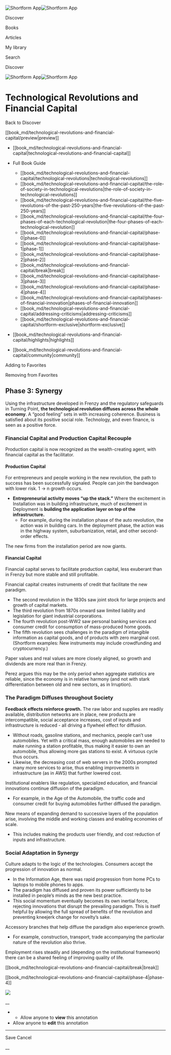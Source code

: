 ![Shortform App](/img/logo.36a2399e.svg)![Shortform App](/img/logo-dark.70c1b072.svg)

Discover

Books

Articles

My library

Search

Discover

![Shortform App](/img/logo.36a2399e.svg)![Shortform App](/img/logo-dark.70c1b072.svg)

# Technological Revolutions and Financial Capital

Back to Discover

[[book_md/technological-revolutions-and-financial-capital/preview|preview]]

  * [[book_md/technological-revolutions-and-financial-capital|technological-revolutions-and-financial-capital]]
  * Full Book Guide

    * [[book_md/technological-revolutions-and-financial-capital/technological-revolutions|technological-revolutions]]
    * [[book_md/technological-revolutions-and-financial-capital/the-role-of-society-in-technological-revolutions|the-role-of-society-in-technological-revolutions]]
    * [[book_md/technological-revolutions-and-financial-capital/the-five-revolutions-of-the-past-250-years|the-five-revolutions-of-the-past-250-years]]
    * [[book_md/technological-revolutions-and-financial-capital/the-four-phases-of-each-technological-revolution|the-four-phases-of-each-technological-revolution]]
    * [[book_md/technological-revolutions-and-financial-capital/phase-0|phase-0]]
    * [[book_md/technological-revolutions-and-financial-capital/phase-1|phase-1]]
    * [[book_md/technological-revolutions-and-financial-capital/phase-2|phase-2]]
    * [[book_md/technological-revolutions-and-financial-capital/break|break]]
    * [[book_md/technological-revolutions-and-financial-capital/phase-3|phase-3]]
    * [[book_md/technological-revolutions-and-financial-capital/phase-4|phase-4]]
    * [[book_md/technological-revolutions-and-financial-capital/phases-of-financial-innovation|phases-of-financial-innovation]]
    * [[book_md/technological-revolutions-and-financial-capital/addressing-criticisms|addressing-criticisms]]
    * [[book_md/technological-revolutions-and-financial-capital/shortform-exclusive|shortform-exclusive]]
  * [[book_md/technological-revolutions-and-financial-capital/highlights|highlights]]
  * [[book_md/technological-revolutions-and-financial-capital/community|community]]



Adding to Favorites 

Removing from Favorites 

## Phase 3: Synergy

Using the infrastructure developed in Frenzy and the regulatory safeguards in Turning Point, **the technological revolution diffuses across the whole economy**. A “good feeling” sets in with increasing coherence. Business is satisfied about its positive social role. Technology, and even finance, is seen as a positive force.

### Financial Capital and Production Capital Recouple

Production capital is now recognized as the wealth-creating agent, with financial capital as the facilitator.

#### Production Capital

For entrepreneurs and people working in the new revolution, the path to success has been successfully signaled. People can join the bandwagon with lower risk. 1 → n growth occurs.

  * **Entrepreneurial activity moves “up the stack.”** Where the excitement in Installation was in building infrastructure, much of excitement in Deployment is **building the application layer on top of the infrastructure.**
    * For example, during the installation phase of the auto revolution, the action was in building cars. In the deployment phase, the action was in the highway system, suburbanization, retail, and other second-order effects.



The new firms from the installation period are now giants.

#### Financial Capital

Financial capital serves to facilitate production capital, less exuberant than in Frenzy but more stable and still profitable.

Financial capital creates instruments of credit that facilitate the new paradigm.

  * The second revolution in the 1830s saw joint stock for large projects and growth of capital markets.
  * The third revolution from 1870s onward saw limited liability and legislation for giant industrial corporations.
  * The fourth revolution post-WW2 saw personal banking services and consumer credit for consumption of mass-produced home goods. 
  * The fifth revolution sees challenges in the paradigm of intangible information as capital goods, and of products with zero marginal cost. (Shortform examples: New instruments may include crowdfunding and cryptocurrency.)



Paper values and real values are more closely aligned, so growth and dividends are more real than in Frenzy.

Perez argues this may be the only period when aggregate statistics are reliable, since the economy is in relative harmony (and not with stark differentiation between old and new sectors, as in Irruption).

### The Paradigm Diffuses throughout Society

**Feedback effects reinforce growth.** The raw labor and supplies are readily available, distribution networks are in place, new products are intercompatible, social acceptance increases, cost of inputs and infrastructure is reduced - all driving a flywheel effect for diffusion.

  * Without roads, gasoline stations, and mechanics, people can’t use automobiles. Yet with a critical mass, enough automobiles are needed to make running a station profitable, thus making it easier to own an automobile, thus allowing more gas stations to exist. A virtuous cycle thus occurs.
  * Likewise, the decreasing cost of web servers in the 2000s prompted many more services to arise, thus enabling improvements in infrastructure (as in AWS) that further lowered cost.



Institutional enablers like regulation, specialized education, and financial innovations continue diffusion of the paradigm.

  * For example, in the Age of the Automobile, the traffic code and consumer credit for buying automobiles further diffused the paradigm.



New means of expanding demand to successive layers of the population arise, involving the middle and working classes and enabling economies of scale.

  * This includes making the products user friendly, and cost reduction of inputs and infrastructure.



### Social Adaptation in Synergy

Culture adapts to the logic of the technologies. Consumers accept the progression of innovation as normal.

  * In the Information Age, there was rapid progression from home PCs to laptops to mobile phones to apps.
  * The paradigm has diffused and proven its power sufficiently to be installed in people’s minds as the new best practice.
  * This social momentum eventually becomes its own inertial force, rejecting innovations that disrupt the prevailing paradigm. This is itself helpful by allowing the full spread of benefits of the revolution and preventing kneejerk change for novelty’s sake.



Accessory branches that help diffuse the paradigm also experience growth.

  * For example, construction, transport, trade accompanying the particular nature of the revolution also thrive.



Employment rises steadily and (depending on the institutional framework) there can be a shared feeling of improving quality of life.

[[book_md/technological-revolutions-and-financial-capital/break|break]]

[[book_md/technological-revolutions-and-financial-capital/phase-4|phase-4]]

![](https://bat.bing.com/action/0?ti=56018282&Ver=2&mid=2c24e5c2-9564-4b6d-a5fd-4a9cd6936c6a&sid=f30c5e70639211ee87d33f0876d93783&vid=f30c9700639211eeb3a75d830392c94f&vids=0&msclkid=N&pi=0&lg=en-US&sw=800&sh=600&sc=24&nwd=1&tl=Shortform%20%7C%20Book&p=https%3A%2F%2Fwww.shortform.com%2Fapp%2Fbook%2Ftechnological-revolutions-and-financial-capital%2Fphase-3&r=&lt=513&evt=pageLoad&sv=1&rn=541012)

__

  *   * Allow anyone to **view** this annotation
  * Allow anyone to **edit** this annotation



* * *

Save Cancel

__



